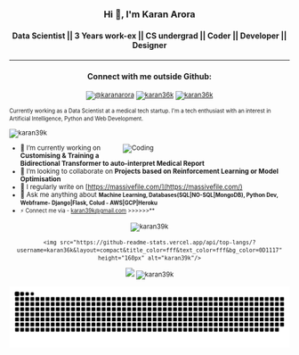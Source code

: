 <h3 align="center">Hi 👋, I'm Karan Arora<br></h3> 
<h4 align="center">Data Scientist || 3 Years work-ex || CS undergrad || Coder || Developer || Designer</h4> 

--- 

<h4 align="center">Connect with me outside Github:</h4>
<small>
<p align="center"> <a href="https://massivefile.com" target="_blank">
<img align="center" src="https://encrypted-tbn0.gstatic.com/images?q=tbn:ANd9GcT47RS9Jmmyf5N8TcX4wTogjDnDqyU_AYzO7w&usqp=CAU" alt="@karanarora" height="30" width="40" /></a> <a href="https://linkedin.com/in/karanaro "target="_blank"><img align="center" src="https://raw.githubusercontent.com/rahuldkjain/github-profile-readme-generator/master/src/images/icons/Social/linked-in-alt.svg" alt="karan36k" height="30" width="40" /></a> <a href="https://instagram.com/flashunicorn/" target="_blank"><img align="center" src="https://raw.githubusercontent.com/rahuldkjain/github-profile-readme-generator/master/src/images/icons/Social/instagram.svg" alt="karan36k" height="30" width="40" /></a> </p> 

<small>Currently working as a Data Scientist at a medical tech startup. I'm a tech enthusiast with an interest in Artificial Intelligence, Python and Web Development.</small>
  
  <p align="left"> <img src="https://komarev.com/ghpvc/?username=karan39k&label=Profile%20views&color=129e00&style=plastic" alt="karan39k" /> </p> 
  <img align="right" alt="Coding" width="300" src="https://lh3.googleusercontent.com/mgIKssWpDhUcif6UwzLqwFrQ2frzYdKrp6utfYLoY8c8nGL68euHOzSDJ5JDIZ5qKEYgC8ug7Vy9kLNKEVOYjdRRZJ3T3Mq0laT8AUwB5w1UG1Jf7bIFkPg_8yY-1qXfMSas0bna1w=w1920-h1080"> 

- 🔭 I’m currently working on **Customising & Training a Bidirectional Transformer to auto-interpret Medical Report** 
- 👯 I’m looking to collaborate on **Projects based on Reinforcement Learning or Model Optimisation** 
- 📝 I regularly write on [https://massivefile.com/](https://massivefile.com/) 
- 💬 Ask me anything about <small>**Machine Learning, Databases(SQL|NO-SQL|MongoDB), Python Dev, Webframe- Django|Flask, Colud - AWS|GCP|Heroku**
- ⚡ Connect me via - karan39k@gmail.com >>>>>>** 
  </small>
<!-- ### Blogs posts -->
    
  <div align="center">
  

  <img src="http://github-readme-streak-stats.herokuapp.com?user=karan36k&theme=great-gatsby&hide_border=true&date_format=M%20j%5B%2C%20Y%5D&&line_height=25" height="160px" alt="karan39k"/> 

    <img src="https://github-readme-stats.vercel.app/api/top-langs/?username=karan36k&layout=compact&title_color=fff&text_color=fff&bg_color=0D1117" height="160px" alt="karan39k"/>
    
<img height="150em" src="https://github-readme-stats.vercel.app/api/top-langs/?username=unordestino&exclude_repo=KNN-Image-Classification&show_icons=true&hide_border=true&layout=compact&langs_count=8&theme=tokyonight"/>	
    <img src= "https://github-profile-summary-cards.vercel.app/api/cards/profile-details?username=karan36k&theme=solarized_dark" height="160px" alt="karan39k"/> </div>
  
  ![Snake animation](https://github.com/wellingtoncarneirobarbosa/wellingtoncarneirobarbosa/blob/output/github-contribution-grid-snake.svg)


  
